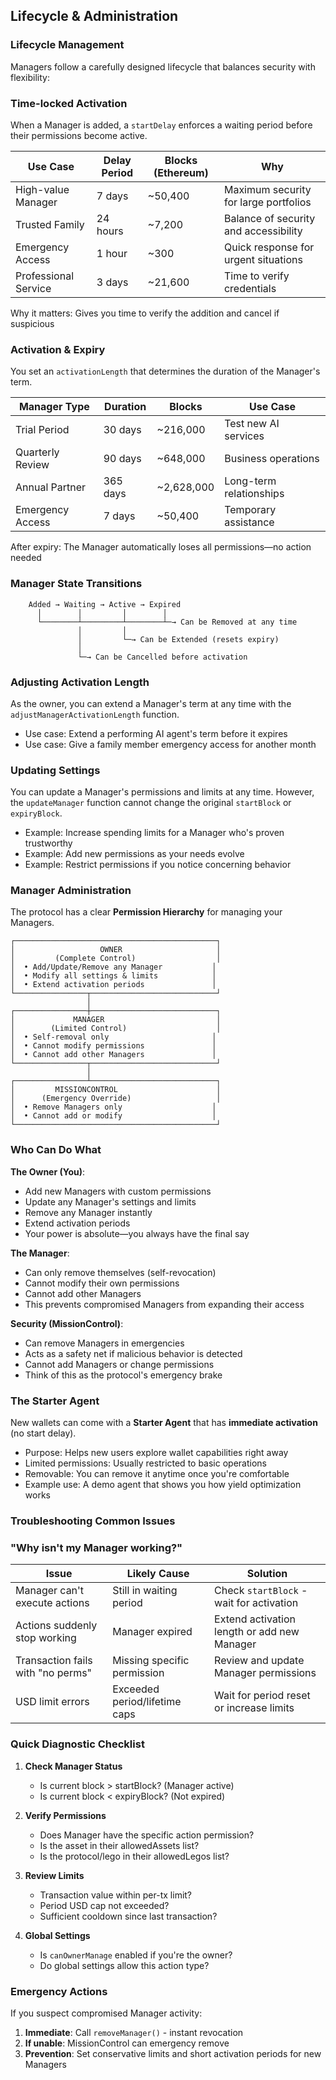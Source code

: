 ## Lifecycle & Administration

### Lifecycle Management

Managers follow a carefully designed lifecycle that balances security with flexibility:

### Time-locked Activation
When a Manager is added, a `startDelay` enforces a waiting period before their permissions become active.

| Use Case | Delay Period | Blocks (Ethereum) | Why |
|----------|--------------|-------------------|-----|
| High-value Manager | 7 days | ~50,400 | Maximum security for large portfolios |
| Trusted Family | 24 hours | ~7,200 | Balance of security and accessibility |
| Emergency Access | 1 hour | ~300 | Quick response for urgent situations |
| Professional Service | 3 days | ~21,600 | Time to verify credentials |

Why it matters: Gives you time to verify the addition and cancel if suspicious

### Activation & Expiry
You set an `activationLength` that determines the duration of the Manager's term.

| Manager Type | Duration | Blocks | Use Case |
|--------------|----------|--------|----------|
| Trial Period | 30 days | ~216,000 | Test new AI services |
| Quarterly Review | 90 days | ~648,000 | Business operations |
| Annual Partner | 365 days | ~2,628,000 | Long-term relationships |
| Emergency Access | 7 days | ~50,400 | Temporary assistance |

After expiry: The Manager automatically loses all permissions—no action needed

### Manager State Transitions

```
    Added → Waiting → Active → Expired
      │        │         │        │
      └────────┴─────────┴────────┴─→ Can be Removed at any time
               │         │
               │         └─→ Can be Extended (resets expiry)
               │
               └─→ Can be Cancelled before activation
```

### Adjusting Activation Length
As the owner, you can extend a Manager's term at any time with the `adjustManagerActivationLength` function.
* Use case: Extend a performing AI agent's term before it expires
* Use case: Give a family member emergency access for another month

### Updating Settings
You can update a Manager's permissions and limits at any time. However, the `updateManager` function cannot change the original `startBlock` or `expiryBlock`.
* Example: Increase spending limits for a Manager who's proven trustworthy
* Example: Add new permissions as your needs evolve
* Example: Restrict permissions if you notice concerning behavior

### Manager Administration

The protocol has a clear **Permission Hierarchy** for managing your Managers.

```
┌─────────────────────────────────────────────┐
│                   OWNER                     │
│         (Complete Control)                  │
│  • Add/Update/Remove any Manager           │
│  • Modify all settings & limits            │
│  • Extend activation periods               │
└────────────────┬────────────────────────────┘
                 │
┌────────────────┼────────────────────────────┐
│             MANAGER                         │
│        (Limited Control)                    │
│  • Self-removal only                       │
│  • Cannot modify permissions               │
│  • Cannot add other Managers               │
└────────────────┬────────────────────────────┘
                 │
┌────────────────┴────────────────────────────┐
│         MISSIONCONTROL                      │
│      (Emergency Override)                   │
│  • Remove Managers only                    │
│  • Cannot add or modify                    │
└─────────────────────────────────────────────┘
```

### Who Can Do What

**The Owner (You)**: 
* Add new Managers with custom permissions
* Update any Manager's settings and limits
* Remove any Manager instantly
* Extend activation periods
* Your power is absolute—you always have the final say

**The Manager**: 
* Can only remove themselves (self-revocation)
* Cannot modify their own permissions
* Cannot add other Managers
* This prevents compromised Managers from expanding their access

**Security (MissionControl)**: 
* Can remove Managers in emergencies
* Acts as a safety net if malicious behavior is detected
* Cannot add Managers or change permissions
* Think of this as the protocol's emergency brake

### The Starter Agent

New wallets can come with a **Starter Agent** that has **immediate activation** (no start delay).
* Purpose: Helps new users explore wallet capabilities right away
* Limited permissions: Usually restricted to basic operations
* Removable: You can remove it anytime once you're comfortable
* Example use: A demo agent that shows you how yield optimization works

### Troubleshooting Common Issues

### "Why isn't my Manager working?"

| Issue | Likely Cause | Solution |
|-------|--------------|----------|
| Manager can't execute actions | Still in waiting period | Check `startBlock` - wait for activation |
| Actions suddenly stop working | Manager expired | Extend activation length or add new Manager |
| Transaction fails with "no perms" | Missing specific permission | Review and update Manager permissions |
| USD limit errors | Exceeded period/lifetime caps | Wait for period reset or increase limits |

### Quick Diagnostic Checklist

1. **Check Manager Status**
   - Is current block > startBlock? (Manager active)
   - Is current block < expiryBlock? (Not expired)
   
2. **Verify Permissions**
   - Does Manager have the specific action permission?
   - Is the asset in their allowedAssets list?
   - Is the protocol/lego in their allowedLegos list?

3. **Review Limits**
   - Transaction value within per-tx limit?
   - Period USD cap not exceeded?
   - Sufficient cooldown since last transaction?

4. **Global Settings**
   - Is `canOwnerManage` enabled if you're the owner?
   - Do global settings allow this action type?

### Emergency Actions

If you suspect compromised Manager activity:
1. **Immediate**: Call `removeManager()` - instant revocation
2. **If unable**: MissionControl can emergency remove
3. **Prevention**: Set conservative limits and short activation periods for new Managers